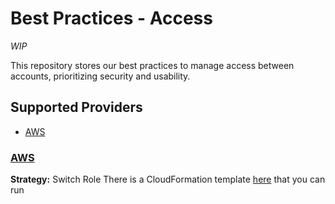 # Best Practices - Access
*WIP*

This repository stores our best practices to manage access between accounts, prioritizing security and usability.


## Supported Providers
- [AWS](README.md#aws)


### [AWS](#aws)
**Strategy:** Switch Role
There is a CloudFormation template [here](aws/switchrole.yaml) that you can run